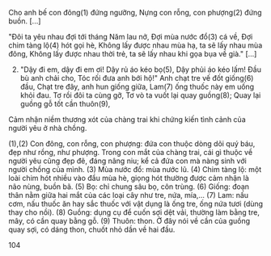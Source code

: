 Cho anh bế con đông(1) đứng ngưỡng,
Nựng con rỗng, con phượng(2) đứng buồn.
[...]

"Đôi ta yêu nhau đợi tới tháng Năm lau nở,
Đợi mùa nước đổ(3) cá về,
Đợi chim tàng lộ(4) hót gọi hè,
Không lấy được nhau mùa hạ, ta sẽ lấy nhau mùa đông,
Không lấy được nhau thời trẻ, ta sẽ lấy nhau khi gọa bụa về già."
[...]

2. "Dậy đi em, dậy đi em ơi!
Dậy rủ áo kéo bọ(5),
Dậy phủi áo kéo lấm!
Đầu bù anh chải cho,
Tóc rối đưa anh bới hộ!"
Anh chạt tre vế đốt giống(6) đầu,
Chạt tre đây, anh hun giống giữa,
Lam(7) ống thuốc này em uống khỏi đau.
Tơ rồi đôi ta cùng gỡ,
Tơ vò ta vuốt lại quay guồng(8);
Quay lại guồng gỗ tốt cần thuôn(9),

Cảm nhận niềm thương xót của chàng trai khi chứng kiến tình cảnh của người yêu ở nhà chồng.

(1),(2) Con đông, con rỗng, con phượng: đứa con thuộc dòng dõi quý báu, đẹp như rồng, như phượng. Trong con mắt của chàng trai, cái gì thuộc về người yêu cũng đẹp đẽ, đáng nâng niu; kể cả đứa con mà nàng sinh với người chồng của mình.
(3) Mùa nước đổ: mùa nước lũ.
(4) Chim tàng lộ: một loài chim hót nhiều vào đầu mùa hè, giọng hót thường được cảm nhận là não nùng, buồn bã.
(5) Bọ: chỉ chung sâu bọ, côn trùng.
(6) Giống: đoạn thân nằm giữa hai mắt của các loại cây như tre, nứa, mía,...
(7) Lam: nấu cơm, nấu thuốc ăn hay sắc thuốc với vật dụng là ống tre, ống nứa tươi (dùng thay cho nồi).
(8) Guồng: dụng cụ để cuốn sợi dệt vải, thường làm bằng tre, mây, có cần quay bằng gỗ.
(9) Thuôn: thon. Ở đây nói về cần của guồng quay sợi, có dáng thon, chuốt nhỏ dần về hai đầu.

104
